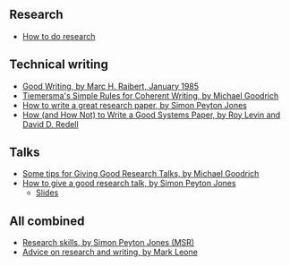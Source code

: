 <title>Communication</title>

Research
--------

 * [How to do research](http://www.ifs.tuwien.ac.at/~silvia/research-tips/)

Technical writing
-----------------

 * [Good Writing, by Marc H. Raibert, January 1985](https://www.cs.cmu.edu/~pausch/Randy/Randy/raibert.htm)
 * [Tiemersma's Simple Rules for Coherent Writing, by Michael Goodrich](https://www.ics.uci.edu/~goodrich/writing.html)
 * [How to write a great research paper, by Simon Peyton Jones](how-to-write-a-great-research-paper.pdf)
 * [How (and How Not) to Write a Good Systems Paper, by Roy Levin and David D. Redell](https://www.usenix.org/legacy/publications/library/proceedings/dsl97/good_paper.html)

Talks
-----

 * [Some tips for Giving Good Research Talks, by Michael Goodrich](https://www.ics.uci.edu/~goodrich/presenting.html)
 * [How to give a good research talk, by Simon Peyton Jones](http://research.microsoft.com/en-us/um/people/simonpj/papers/giving-a-talk/giving-a-talk-html.html)
   + [Slides](giving-a-talk-slides.pdf)

All combined
------------

 * [Research skills, by Simon Peyton Jones (MSR)](http://research.microsoft.com/en-us/um/people/simonpj/papers/giving-a-talk/giving-a-talk.htm)
 * [Advice on research and writing, by Mark Leone](https://www.cs.cmu.edu/afs/cs.cmu.edu/user/mleone/web/how-to.html)
